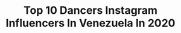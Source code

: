 ---
title: Top 10 Dancers Instagram Influencers In Venezuela In 2020
description: >-
  Find top dancers Instagram influencers in Venezuela in 2020. Most popular hashtags: #quedateencasa #cuarentena #dancers #tbt.
platform: Instagram
profiles:
  - username: "andreinacarmona_"
    fullname: >-
      ANDREINA CARMONA KOFINKE
    location: "Venezuela"
    followers: 17468
    engagement: 592
    commentsToLikes: 0.037419
    id: ck0ubyn7ffn9z0i19bsskybkp
    verified: false
    hashtags: "#quarantine, #confia1of1, #distanceshooting, #stayathome"
  - username: "karlitablanco"
    fullname: >-
      𝕂 𝔸 ℝ 𝕃 𝕀 𝕋 𝔸   𝔹 𝕃 𝔸 ℕ ℂ 𝕆 🍀
    location: "Venezuela"
    followers: 6847
    engagement: 793
    commentsToLikes: 0.052009
    id: ck5hdgvvpndck0i11b4afi9zw
    verified: false
    hashtags: "#miercoles, #graduacion, #domingo, #sunday"
  - username: "alesdanzz"
    fullname: >-
      Alesdanz
    location: "Venezuela"
    followers: 21559
    engagement: 1470
    commentsToLikes: 0.023046
    id: ck13ars7grurz0i19b9pkqp0l
    verified: false
    hashtags: "#memevideos, #drumandbass, #naruto, #minecraft"
  - username: "edwinsleo"
    fullname: >-
      Edwins Acosta
    location: "Venezuela"
    followers: 23002
    engagement: 205
    commentsToLikes: 0.070147
    id: ck134p4e0xijm0i19p8j2c23t
    verified: false
    hashtags: "#miamidancers, #travel, #piropo, #zoukdance"
  - username: "irenenunezin"
    fullname: >-
      Irene Núñez
    location: "Venezuela"
    followers: 43622
    engagement: 93
    commentsToLikes: 0.051623
    id: ck8sw2zd6dldr0j78lezchf7f
    verified: false
    hashtags: "#reinventate, #consumelocal, #influenza, #viviendound"
  - username: "eduarlopezf"
    fullname: >-
      E D U A R   L Ó P E Z   £.
    location: "Venezuela"
    followers: 7544
    engagement: 560
    commentsToLikes: 0.111512
    id: ck5zzol4nc4q00i144orhvhie
    verified: false
    hashtags: "#blackandwhite, #yomequedoencasa, #puertorico, #suits"
  - username: "aigilgomez"
    fullname: >-
      Aigil Gomez
    location: "Venezuela"
    followers: 139979
    engagement: 439
    commentsToLikes: 0.017508
    id: ck5zzoj5qc4ne0i14jvd6em4w
    verified: false
    hashtags: "#quedateencasa, #energiapositiva, #modelbook, #showroom"
  - username: "mimiangulo_"
    fullname: >-
      Gafo
    location: "Venezuela"
    followers: 35334
    engagement: 292
    commentsToLikes: 0.104832
    id: ck5zwzvuw72nq0i14afy1hm4h
    verified: false
    hashtags: "#carasdecuarentena, #tiktok, #caracas, #night"
  - username: "luismivr"
    fullname: >-
      Luismi vr
    location: "Venezuela"
    followers: 18116
    engagement: 270
    commentsToLikes: 0.077884
    id: ck5zzok3bc4or0i140bzk0dyd
    verified: false
    hashtags: "#caracas, #tbt, #jumbo, #pegatedancechallenge"
  - username: "billy.doe"
    fullname: >-
      Miguel V. Pomenta
    location: "Venezuela"
    followers: 2109
    engagement: 1390
    commentsToLikes: 0.058588
    id: ck600tnz1e9110i14nzcrfuja
    verified: false
    hashtags: "#host, #smile, #justdoit, #felizdiadelodontologo"
---